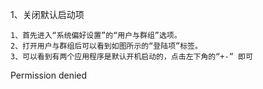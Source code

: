 
1、关闭默认启动项
```
1、首先进入“系统偏好设置”的“用户与群组”选项。
2、打开用户与群组后可以看到如图所示的“登陆项”标签。
3、可以看到有两个应用程序是默认开机启动的，点击左下角的“+-” 即可
```
Permission denied

